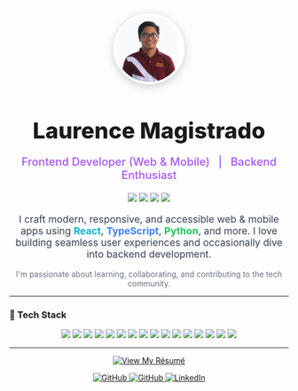 <!-- About Me - Laurence Magistrado -->

<p align="center">
  <img src="https://github.com/laurencemgst/laurencemgst/blob/main/readme-files/mypic.jpg?raw=true" alt="Laurence" width="120" style="border-radius: 50%; border: 4px solid #fff; box-shadow: 0 4px 16px rgba(0,0,0,0.2); object-fit: cover;">
</p>

<h1 align="center" style="font-size:2.5rem; font-weight:800; margin-bottom:0.5em;">
  Laurence Magistrado
</h1>

<p align="center" style="font-size:1.25rem; color:#a855f7; font-weight:500;">
  Frontend Developer (Web & Mobile) <span style="margin:0 0.5em;">|</span> Backend Enthusiast
</p>

<p align="center">
  <img src="https://img.shields.io/badge/React-20232A?style=for-the-badge&logo=react&logoColor=61DAFB" />
  <img src="https://img.shields.io/badge/Node.js-339933?style=for-the-badge&logo=nodedotjs&logoColor=white" />
  <img src="https://img.shields.io/badge/Mobile-3DDC84?style=for-the-badge&logo=android&logoColor=white" />
  <img src="https://img.shields.io/badge/Web-4285F4?style=for-the-badge&logo=google-chrome&logoColor=white" />
</p>

<p align="center" style="font-size:1.1rem; color:#374151;">
  I craft modern, responsive, and accessible web & mobile apps using <b style="color:#06b6d4;">React</b>, <b style="color:#3b82f6;">TypeScript</b>, <b style="color:#22c55e;">Python</b>, and more. I love building seamless user experiences and occasionally dive into backend development.
</p>

<p align="center" style="color:#6b7280;">
  I'm passionate about learning, collaborating, and contributing to the tech community.
</p>

---

### 🚀 Tech Stack

<p align="center">
  <img src="https://img.shields.io/badge/HTML-E34F26?style=flat&logo=html5&logoColor=white" />
  <img src="https://img.shields.io/badge/CSS-1572B6?style=flat&logo=css3&logoColor=white" />
  <img src="https://img.shields.io/badge/JavaScript-F7DF1E?style=flat&logo=javascript&logoColor=black" />
  <img src="https://img.shields.io/badge/TypeScript-3178C6?style=flat&logo=typescript&logoColor=white" />
  <img src="https://img.shields.io/badge/React-20232A?style=flat&logo=react&logoColor=61DAFB" />
  <img src="https://img.shields.io/badge/Next.js-000?style=flat&logo=nextdotjs&logoColor=white" />
  <img src="https://img.shields.io/badge/Redux-593D88?style=flat&logo=redux&logoColor=white" />
  <img src="https://img.shields.io/badge/Python-3776AB?style=flat&logo=python&logoColor=white" />
  <img src="https://img.shields.io/badge/Flask-000?style=flat&logo=flask&logoColor=white" />
  <img src="https://img.shields.io/badge/MySQL-4479A1?style=flat&logo=mysql&logoColor=white" />
  <img src="https://img.shields.io/badge/React_Native-20232A?style=flat&logo=react&logoColor=61DAFB" />
  <img src="https://img.shields.io/badge/Expo-000020?style=flat&logo=expo&logoColor=white" />
  <img src="https://img.shields.io/badge/Node.js-339933?style=flat&logo=nodedotjs&logoColor=white" />
  <img src="https://img.shields.io/badge/Tailwind_CSS-38B2AC?style=flat&logo=tailwind-css&logoColor=white" />
  <img src="https://img.shields.io/badge/Bootstrap-7952B3?style=flat&logo=bootstrap&logoColor=white" />
  <img src="https://img.shields.io/badge/GitHub-181717?style=flat&logo=github&logoColor=white" />
</p>

---

<p align="center">
  <a href="https://laurencemagistrado.jobs180.com/" target="_blank">
    <img src="https://img.shields.io/badge/View%20My%20Résumé-06b6d4?style=for-the-badge&logo=readme&logoColor=white" alt="View My Résumé" />
  </a>
</p>

<p align="center">
    <a href="https://github.com/laurence-mgst" target="_blank">
    <img src="https://img.shields.io/badge/GitHub-181717?style=for-the-badge&logo=github&logoColor=white" alt="GitHub" />
  </a>
  <a href="https://github.com/laurencemgst" target="_blank">
    <img src="https://img.shields.io/badge/GitHub-181717?style=for-the-badge&logo=github&logoColor=white" alt="GitHub" />
  </a>
  <a href="https://www.linkedin.com/in/laurence-magistrado/" target="_blank">
    <img src="https://img.shields.io/badge/LinkedIn-0A66C2?style=for-the-badge&logo=linkedin&logoColor=white" alt="LinkedIn" />
  </a>
</p>
